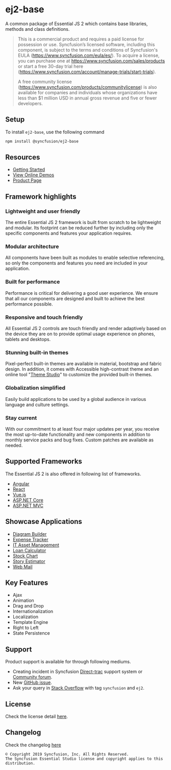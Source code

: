 # ej2-base

A common package of Essential JS 2 which contains base libraries, methods and class definitions.

> This is a commercial product and requires a paid license for possession or use. Syncfusion’s licensed software, including this component, is subject to the terms and conditions of Syncfusion's EULA (https://www.syncfusion.com/eula/es/). To acquire a license, you can purchase one at https://www.syncfusion.com/sales/products or start a free 30-day trial here (https://www.syncfusion.com/account/manage-trials/start-trials).
>
> A free community license (https://www.syncfusion.com/products/communitylicense) is also available for companies and individuals whose organizations have less than $1 million USD in annual gross revenue and five or fewer developers.

## Setup

To install `ej2-base`, use the following command

```sh
npm install @syncfusion/ej2-base
```

## Resources

* [Getting Started](https://ej2.syncfusion.com/documentation/getting-started?utm_source=npm&utm_campaign=ej2-base)
* [View Online Demos](https://ej2.syncfusion.com/demos/?utm_source=npm&utm_campaign=ej2-base)
* [Product Page](https://www.syncfusion.com/products/javascript?utm_source=npm&utm_campaign=ej2-base)

## Framework highlights

### Lightweight and user friendly

The entire Essential JS 2 framework is built from scratch to be lightweight and modular. Its footprint can be reduced further by including only the specific components and features your application requires.

### Modular architecture

All components have been built as modules to enable selective referencing, so only the components and features you need are included in your application.

### Built for performance

Performance is critical for delivering a good user experience. We ensure that all our components are designed and built to achieve the best performance possible.

### Responsive and touch friendly

All Essential JS 2 controls are touch friendly and render adaptively based on the device they are on to provide optimal usage experience on phones, tablets and desktops.

### Stunning built-in themes

Pixel-perfect built-in themes are available in material, bootstrap and fabric design. In addition, it comes with Accessible high-contrast theme and an online tool "[Theme Studio](https://ej2.syncfusion.com/themestudio/)" to customize the provided built-in themes.

### Globalization simplified

Easily build applications to be used by a global audience in various language and culture settings.

### Stay current

With our commitment to at least four major updates per year, you receive the most up-to-date functionality and new components in addition to monthly service packs and bug fixes. Custom patches are available as needed.

## Supported Frameworks

The Essential JS 2 is also offered in following list of frameworks.

* [Angular](https://www.syncfusion.com/products/angular?utm_source=npm&utm_campaign=ej2-base)
* [React](https://www.syncfusion.com/products/react?utm_source=npm&utm_campaign=ej2-base)
* [Vue.js](https://www.syncfusion.com/products/vue?utm_source=npm&utm_campaign=ej2-base)
* [ASP.NET Core](https://www.syncfusion.com/products/aspnetcore?utm_source=npm&utm_campaign=ej2-base)
* [ASP.NET MVC](https://www.syncfusion.com/products/aspnetmvc?utm_source=npm&utm_campaign=ej2-base)

## Showcase Applications

* [Diagram Builder](https://ej2.syncfusion.com/showcase/angular/diagrambuilder?utm_source=npm&utm_campaign=ej2-base)
* [Expense Tracker](https://ej2.syncfusion.com/showcase/typescript/expensetracker?utm_source=npm&utm_campaign=ej2-base)
* [IT Asset Management](https://ej2.syncfusion.com/showcase/vue/assetmanagement?utm_source=npm&utm_campaign=ej2-base)
* [Loan Calculator](https://ej2.syncfusion.com/showcase/typescript/loancalculator?utm_source=npm&utm_campaign=ej2-base)
* [Stock Chart](https://ej2.syncfusion.com/showcase/angular/stockchart?utm_source=npm&utm_campaign=ej2-base)
* [Story Estimator](https://aspdotnetcore.syncfusion.com/showcase/aspnetcore/story-estimator/)
* [Web Mail](https://ej2.syncfusion.com/showcase/typescript/webmail?utm_source=npm&utm_campaign=ej2-base)

## Key Features

* Ajax
* Animation
* Drag and Drop
* Internationalization
* Localization
* Template Engine
* Right to Left
* State Persistence

## Support

Product support is available for through following mediums.

* Creating incident in Syncfusion [Direct-trac](https://www.syncfusion.com/support/directtrac/incidents?utm_source=npm&utm_campaign=ej2-base) support system or [Community forum](https://www.syncfusion.com/forums/essential-js2?utm_source=npm&utm_campaign=ej2-base).
* New [GitHub issue](https://github.com/syncfusion/ej2-javascript-ui-controls/issues/new).
* Ask your query in [Stack Overflow](https://stackoverflow.com/) with tag `syncfusion` and `ej2`.

## License

Check the license detail [here](https://github.com/syncfusion/ej2-base/blob/master/license).

## Changelog

Check the changelog [here](https://ej2.syncfusion.com/documentation/release-notes?utm_source=npm&utm_campaign=ej2-base)

    © Copyright 2019 Syncfusion, Inc. All Rights Reserved.
    The Syncfusion Essential Studio license and copyright applies to this distribution.
